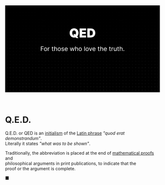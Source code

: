 <a href="https://qedhere.vercel.app" target="_blank" rel="noopener noreferrer"/><p align="center"><img src="home-banner.png"/></p></a>

<br/>

# Q.E.D.
Q.E.D. or QED is an [initialism](https://en.wikipedia.org/wiki/Initialism) of the [Latin phrase](https://en.wikipedia.org/wiki/List_of_Latin_phrases_(full)) *"quod erat demonstrandum"*.    
Literally it states *"what was to be shown"*. 

Traditionally, the abbreviation is placed at the end of 
[mathematical proofs](https://en.wikipedia.org/wiki/Mathematical_proof#Ending_a_proof) and   
philosophical arguments in print publications, to indicate that the   
proof or the argument is complete.

■
